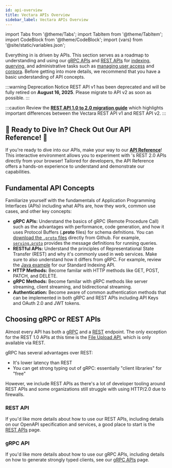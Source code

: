 ```yaml
---
id: api-overview
title: Vectara APIs Overview
sidebar_label: Vectara APIs Overview
---
```


import Tabs from '@theme/Tabs';
import TabItem from '@theme/TabItem';
import CodeBlock from '@theme/CodeBlock';
import {vars} from '@site/static/variables.json';

Everything in <Config v="names.product"/> is driven by APIs. This section serves
as a roadmap to understanding and using our [gRPC APIs](/docs/api-reference/protobuf-definitions) and
[REST APIs](/docs/api-reference/rest) for [indexing](/docs/learn/select-ideal-indexing-api), [querying](/docs/api-reference/search-apis/search), and administrative tasks
such as [managing user access](/docs/api-reference/admin-apis/manage-users/manage-user) and [corpora](/docs/api-reference/admin-apis/admin). Before getting into more
details, we recommend that you have a basic understanding of API concepts.

:::warning Deprecation Notice
REST API v1 has been deprecated and will be fully retired on **August 16, 2025**. 
Please migrate to API v2 as soon as possible.
:::

:::caution
Review the [**REST API 1.0 to 2.0 migration guide**](/docs/migration-guide-api-v2) which highlights important
differences between the Vectara REST API v1 and REST API v2.
:::

## :star2: Ready to Dive In? Check Out Our API Reference! :star2:

If you're ready to dive into our APIs, make your way to our [**API Reference**](/docs/rest-api/vectara-rest-api-v-2)!
This interactive environment allows you to experiment with <Config v="names.product"/>'s REST
2.0 APIs directly from your browser! Tailored for developers, the API
Reference offers a hands-on experience to understand and demonstrate our
capabilities.

## Fundamental API Concepts

Familiarize yourself with the fundamentals of Application Programming
Interfaces (APIs) including what APIs are, how they work, common use cases,
and other key concepts:

- **gRPC APIs:** Understand the basics of gRPC (Remote Procedure Call) such as
  the advantages with performance, code generation, and how it uses Protocol
  Buffers (**.proto** files) for schema defnitions. You can [download the `.proto` files](https://github.com/vectara/protos/tree/main) directly
  from Github. For example, [`serving.proto`](https://github.com/vectara/protos/blob/main/serving.proto)
  provides the message definitions for running queries.
- **RESTful APIs:** Understand the principles of Representational State Transfer
  (REST) and why it's commonly used in web services. Make sure to also
  understand how it differs from gRPC. For example, review the [Java example](/docs/getting-started-samples/RestIndex.java) for our
  Standard Indexing API.
- **HTTP Methods:** Become familar with HTTP methods like GET, POST, PATCH, and DELETE.
- **gRPC Methods:** Become familar with gRPC methods like server streaming, client
  streaming, and bidirectional streaming.
- **Authentication:** Become aware of common authentication methods that can be
  implemented in both gRPC and REST APIs including API Keys and OAuth 2.0 and
  JWT tokens.

## Choosing gRPC or REST APIs

Almost every API has both a [gRPC](https://en.wikipedia.org/wiki/GRPC) and a
[REST](https://en.wikipedia.org/wiki/Representational_state_transfer) endpoint.
The only exception for the REST 1.0 APIs at this time is the [File Upload API](/docs/api-reference/indexing-apis/file-upload/file-upload),
which is only available via REST.

gRPC has several advantages over REST:

- It's lower latency than REST
- You can get strong typing out of gRPC: essentially "client libraries" for "free"

However, we include REST APIs as there's a lot of developer tooling around REST
APIs and some organizations still struggle with using HTTP/2.0 due to firewalls.

### REST API

If you'd like more details about how to use our REST APIs, including details on
our OpenAPI specification and services, a good place to start is the [REST APIs](rest)
page.

### gRPC API

If you'd like more details about how to use our gRPC APIs, including details on
how to generate strongly typed clients, see our [gRPC APIs](protobuf-definitions) page.
